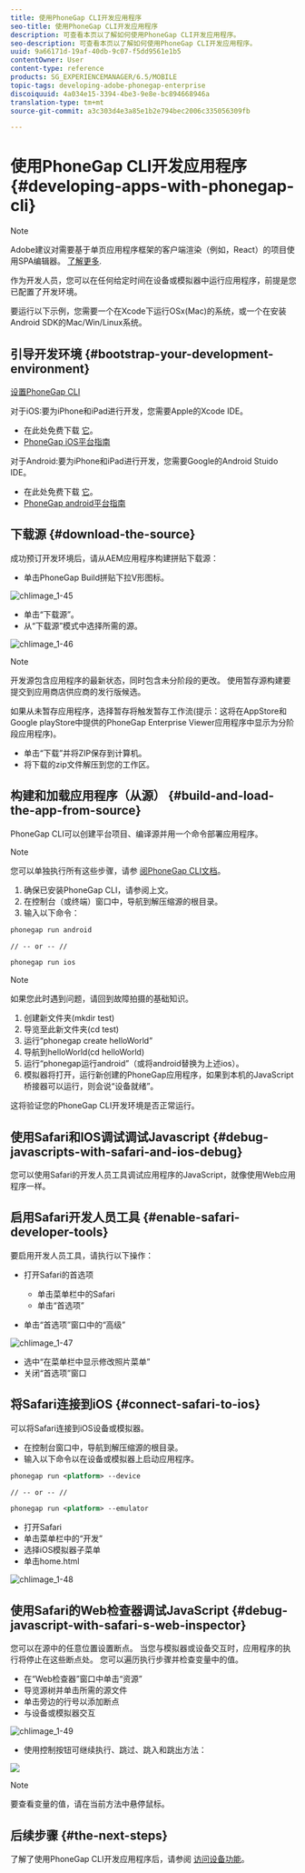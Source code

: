 ```yaml
---
title: 使用PhoneGap CLI开发应用程序
seo-title: 使用PhoneGap CLI开发应用程序
description: 可查看本页以了解如何使用PhoneGap CLI开发应用程序。
seo-description: 可查看本页以了解如何使用PhoneGap CLI开发应用程序。
uuid: 9a66171d-19af-40db-9c07-f5dd9561e1b5
contentOwner: User
content-type: reference
products: SG_EXPERIENCEMANAGER/6.5/MOBILE
topic-tags: developing-adobe-phonegap-enterprise
discoiquuid: 4a034e15-3394-4be3-9e8e-bc894668946a
translation-type: tm+mt
source-git-commit: a3c303d4e3a85e1b2e794bec2006c335056309fb

---
```



# 使用PhoneGap CLI开发应用程序{#developing-apps-with-phonegap-cli}

>[!NOTE]
>
>Adobe建议对需要基于单页应用程序框架的客户端渲染（例如，React）的项目使用SPA编辑器。 [了解更多](/help/sites-developing/spa-overview.md).

作为开发人员，您可以在任何给定时间在设备或模拟器中运行应用程序，前提是您已配置了开发环境。

要运行以下示例，您需要一个在Xcode下运行OSx(Mac)的系统，或一个在安装Android SDK的Mac/Win/Linux系统。

## 引导开发环境 {#bootstrap-your-development-environment}

[设置PhoneGap CLI](https://docs.phonegap.com/en/4.0.0/guide_cli_index.md.html#The%20Command-Line%20Interface)

对于iOS:要为iPhone和iPad进行开发，您需要Apple的Xcode IDE。

* 在此处免费下载 [它](https://developer.apple.com/xcode/downloads/)。
* [PhoneGap iOS平台指南](https://docs.phonegap.com/en/4.0.0/guide_platforms_ios_index.md.html#iOS%20Platform%20Guide)

对于Android:要为iPhone和iPad进行开发，您需要Google的Android Stuido IDE。

* 在此处免费下载 [它](https://developer.android.com/sdk/index.html)。
* [PhoneGap android平台指南](https://docs.phonegap.com/en/4.0.0/guide_platforms_android_index.md.html#Android%20Platform%20Guide)

## 下载源 {#download-the-source}

成功预订开发环境后，请从AEM应用程序构建拼贴下载源：

* 单击PhoneGap Build拼贴下拉V形图标。

![chlimage_1-45](assets/chlimage_1-45.png)

* 单击“下载源”。
* 从“下载源”模式中选择所需的源。

![chlimage_1-46](assets/chlimage_1-46.png)

>[!NOTE]
>
>开发源包含应用程序的最新状态，同时包含未分阶段的更改。 使用暂存源构建要提交到应用商店供应商的发行版候选。
>
>如果从未暂存应用程序，选择暂存将触发暂存工作流(提示：这将在AppStore和Google playStore中提供的PhoneGap Enterprise Viewer应用程序中显示为分阶段应用程序)。

* 单击“下载”并将ZIP保存到计算机。
* 将下载的zip文件解压到您的工作区。

## 构建和加载应用程序（从源） {#build-and-load-the-app-from-source}

PhoneGap CLI可以创建平台项目、编译源并用一个命令部署应用程序。

>[!NOTE]
>
>您可以单独执行所有这些步骤，请参 [阅PhoneGap CLI文档](https://phonegap.com/blog/2014/11/13/phonegap-cli-3-6-3/)。

1. 确保已安装PhoneGap CLI，请参阅上文。
1. 在控制台（或终端）窗口中，导航到解压缩源的根目录。
1. 输入以下命令：

```xml
phonegap run android

// -- or -- //

phonegap run ios
```

>[!NOTE]
>
>如果您此时遇到问题，请回到故障拍摄的基础知识。
>
>1. 创建新文件夹(mkdir test)
>1. 导览至此新文件夹(cd test)
>1. 运行“phonegap create helloWorld”
>1. 导航到helloWorld(cd helloWorld)
>1. 运行“phonegap运行android”（或将android替换为上述ios）。
>1. 模拟器将打开，运行新创建的PhoneGap应用程序，如果到本机的JavaScript桥接器可以运行，则会说“设备就绪”。
>
>
这将验证您的PhoneGap CLI开发环境是否正常运行。

## 使用Safari和IOS调试调试Javascript {#debug-javascripts-with-safari-and-ios-debug}

您可以使用Safari的开发人员工具调试应用程序的JavaScript，就像使用Web应用程序一样。

## 启用Safari开发人员工具 {#enable-safari-developer-tools}

要启用开发人员工具，请执行以下操作：

* 打开Safari的首选项

   * 单击菜单栏中的Safari
   * 单击“首选项”

* 单击“首选项”窗口中的“高级”

![chlimage_1-47](assets/chlimage_1-47.png)

* 选中“在菜单栏中显示修改照片菜单”
* 关闭“首选项”窗口

## 将Safari连接到iOS {#connect-safari-to-ios}

可以将Safari连接到iOS设备或模拟器。

* 在控制台窗口中，导航到解压缩源的根目录。
* 输入以下命令以在设备或模拟器上启动应用程序。

```xml
phonegap run <platform> --device

// -- or -- //

phonegap run <platform> --emulator
```

* 打开Safari
* 单击菜单栏中的“开发”
* 选择iOS模拟器子菜单
* 单击home.html

![chlimage_1-48](assets/chlimage_1-48.png)

## 使用Safari的Web检查器调试JavaScript {#debug-javascript-with-safari-s-web-inspector}

您可以在源中的任意位置设置断点。 当您与模拟器或设备交互时，应用程序的执行将停止在这些断点处。 您可以遍历执行步骤并检查变量中的值。

* 在“Web检查器”窗口中单击“资源”
* 导览源树并单击所需的源文件
* 单击旁边的行号以添加断点
* 与设备或模拟器交互

![chlimage_1-49](assets/chlimage_1-49.png)

* 使用控制按钮可继续执行、跳过、跳入和跳出方法：

![](do-not-localize/chlimage_1-4.png)

>[!NOTE]
>
>要查看变量的值，请在当前方法中悬停鼠标。

## 后续步骤 {#the-next-steps}

了解了使用PhoneGap CLI开发应用程序后，请参阅 [访问设备功能](/help/mobile/phonegap-access-device-features.md)。
